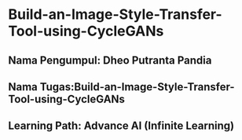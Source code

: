 # Build-an-Image-Style-Transfer-Tool-using-CycleGANs

## Nama Pengumpul: Dheo Putranta Pandia
## Nama Tugas:Build-an-Image-Style-Transfer-Tool-using-CycleGANs
## Learning Path: Advance AI (Infinite Learning)
